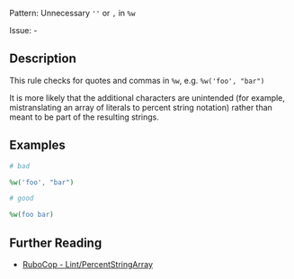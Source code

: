 Pattern: Unnecessary `''` or `,` in `%w`

Issue: -

## Description

This rule checks for quotes and commas in `%w`, e.g. `%w('foo', "bar")`

It is more likely that the additional characters are unintended (for
example, mistranslating an array of literals to percent string notation)
rather than meant to be part of the resulting strings.

## Examples

```ruby
# bad

%w('foo', "bar")
```
```ruby
# good

%w(foo bar)
```

## Further Reading

* [RuboCop - Lint/PercentStringArray](https://rubocop.readthedocs.io/en/latest/cops_lint/#lintpercentstringarray)
